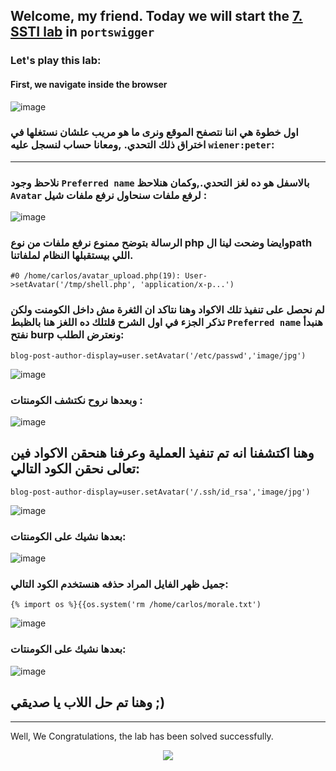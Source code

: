 ## Welcome, my friend. Today we will start the [7. SSTI lab](https://portswigger.net/web-security/server-side-template-injection/exploiting/lab-server-side-template-injection-with-a-custom-exploit) in ```portswigger```
### Let's play this lab:

#### First, we navigate inside the browser
![image](https://github.com/user-attachments/assets/23b683a9-0ffc-4aca-ae8d-4083c64db2f2)

### اول خطوة هي اننا نتصفح الموقع ونرى ما هو مريب علشان نستغلها في اختراق ذلك التحدي. ,ومعانا حساب لنسجل عليه ```wiener:peter```:
****
### نلاحظ وجود ```Preferred name``` بالاسفل هو ده لغز التحدي.,وكمان هنلاحظ  ```Avatar``` لرفع ملفات سنحاول نرفع ملفات شيل :



![image](https://github.com/user-attachments/assets/3b42f8b4-46bf-45af-8b46-a08b5ea8e8cb)
### الرسالة بتوضح ممنوع نرفع ملفات من نوع php وايضا وضحت لينا الpath اللي بيستقبلها النظام لملفاتنا. 
```
#0 /home/carlos/avatar_upload.php(19): User->setAvatar('/tmp/shell.php', 'application/x-p...')
```


### لم نحصل على تنفيذ تلك الاكواد وهنا نتاكد ان الثغرة مش داخل الكومنت ولكن تذكر الجزء في اول الشرح قلتلك ده اللغز هنا بالظبط ```Preferred name``` هنبدأ نفتح burp ونعترض الطلب:
```
blog-post-author-display=user.setAvatar('/etc/passwd','image/jpg')
```

![image](https://github.com/user-attachments/assets/a00538dc-8b3f-4729-bbe2-08d13ec0ff43)




### وبعدها نروح نكتشف الكومنتات :
![image](https://github.com/user-attachments/assets/8c53044b-b4e0-450a-b660-8cb3546c1969)



## وهنا اكتشفنا انه تم تنفيذ العملية وعرفنا هنحقن الاكواد فين تعالى نحقن الكود التالي:

```
blog-post-author-display=user.setAvatar('/.ssh/id_rsa','image/jpg')
```
![image](https://github.com/user-attachments/assets/ec56bcff-ddd7-4068-9d83-97ef8347f8ef)

### بعدها نشيك على الكومنتات:

![image](https://github.com/user-attachments/assets/d2b78c03-cb13-46c9-950c-38ae2c2b7c90)

### جميل ظهر الفايل المراد حذفه هنستخدم الكود التالي:
```
{% import os %}{{os.system('rm /home/carlos/morale.txt')
```

![image](https://github.com/user-attachments/assets/2d4dfa5e-3323-4795-9ca9-755474545fa6)

### بعدها نشيك على الكومنتات:

![image](https://github.com/user-attachments/assets/09e3a3db-93db-43d2-94f7-ce1c0e3212ac)

## وهنا تم حل اللاب يا صديقي ;)





-----------------

Well, We Congratulations, the lab has been solved successfully.




<p align="center">
<img src="https://github.com/user-attachments/assets/853f5e50-d1fd-4465-9c5a-a3f27700e936" >
</p>
